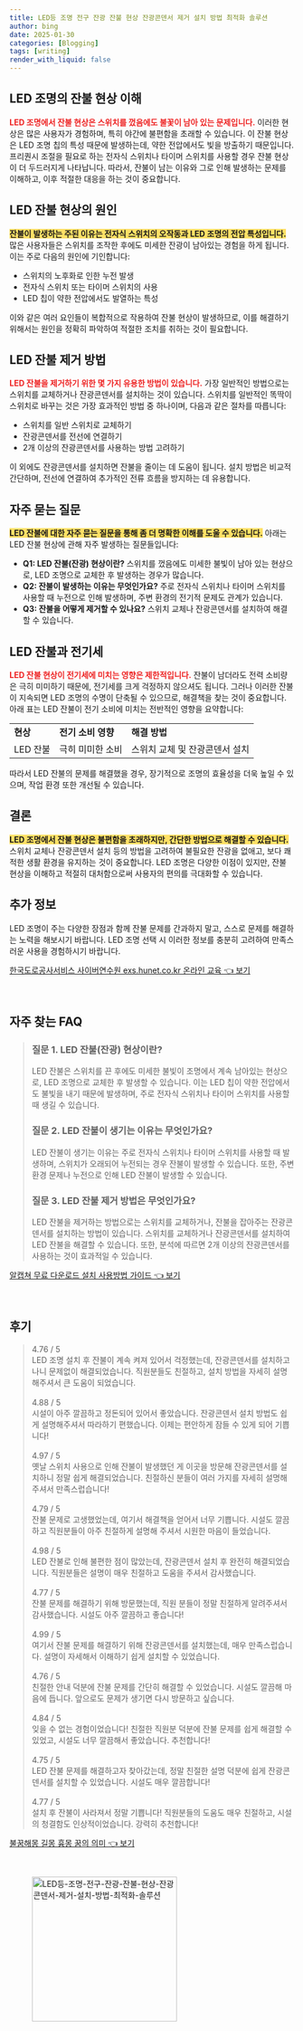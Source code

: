 ```yaml
---
title: LED등 조명 전구 잔광 잔불 현상 잔광콘덴서 제거 설치 방법 최적화 솔루션
author: bing
date: 2025-01-30
categories: [Blogging]
tags: [writing]
render_with_liquid: false
---
```



<h2 id='LED 조명의 잔불 현상 이해'>LED 조명의 잔불 현상 이해</h2>

<p><b><span style="color: #ee2323;">LED 조명에서 잔불 현상은 스위치를 껐음에도 불꽃이 남아 있는 문제입니다.</span></b> 이러한 현상은 많은 사용자가 경험하며, 특히 야간에 불편함을 초래할 수 있습니다. 이 잔불 현상은 LED 조명 칩의 특성 때문에 발생하는데, 약한 전압에서도 빛을 방출하기 때문입니다. 프리퀀시 조절을 필요로 하는 전자식 스위치나 타이머 스위치를 사용할 경우 잔불 현상이 더 두드러지게 나타납니다. 따라서, 잔불이 남는 이유와 그로 인해 발생하는 문제를 이해하고, 이후 적절한 대응을 하는 것이 중요합니다.</p>

<h2 id='LED 잔불 현상의 원인'>LED 잔불 현상의 원인</h2>

<p><b><span style="background-color: #ffe066;">잔불이 발생하는 주된 이유는 전자식 스위치의 오작동과 LED 조명의 전압 특성입니다.</span></b> 많은 사용자들은 스위치를 조작한 후에도 미세한 잔광이 남아있는 경험을 하게 됩니다. 이는 주로 다음의 원인에 기인합니다:</p>

<ul>
    <li>스위치의 노후화로 인한 누전 발생</li>
    <li>전자식 스위치 또는 타이머 스위치의 사용</li>
    <li>LED 칩이 약한 전압에서도 발열하는 특성</li>
</ul>

<p>이와 같은 여러 요인들이 복합적으로 작용하여 잔불 현상이 발생하므로, 이를 해결하기 위해서는 원인을 정확히 파악하여 적절한 조치를 취하는 것이 필요합니다.</p>

<h2 id='LED 잔불 제거 방법'>LED 잔불 제거 방법</h2>

<p><b><span style="color: #ee2323;">LED 잔불을 제거하기 위한 몇 가지 유용한 방법이 있습니다.</span></b> 가장 일반적인 방법으로는 스위치를 교체하거나 잔광콘덴서를 설치하는 것이 있습니다. 스위치를 일반적인 똑딱이 스위치로 바꾸는 것은 가장 효과적인 방법 중 하나이며, 다음과 같은 절차를 따릅니다:</p>

<ul>
    <li>스위치를 일반 스위치로 교체하기</li>
    <li>잔광콘덴서를 전선에 연결하기</li>
    <li>2개 이상의 잔광콘덴서를 사용하는 방법 고려하기</li>
</ul>

<p>이 외에도 잔광콘덴서를 설치하면 잔불을 줄이는 데 도움이 됩니다. 설치 방법은 비교적 간단하며, 전선에 연결하여 추가적인 전류 흐름을 방지하는 데 유용합니다.</p>

<h2 id='자주 묻는 질문'>자주 묻는 질문</h2>

<p><b><span style="background-color: #ffe066;">LED 잔불에 대한 자주 묻는 질문을 통해 좀 더 명확한 이해를 도울 수 있습니다.</span></b> 아래는 LED 잔불 현상에 관해 자주 발생하는 질문들입니다:</p>

<ul>
    <li><b>Q1: LED 잔불(잔광) 현상이란?</b> 스위치를 껐음에도 미세한 불빛이 남아 있는 현상으로, LED 조명으로 교체한 후 발생하는 경우가 많습니다.</li>
    <li><b>Q2: 잔불이 발생하는 이유는 무엇인가요?</b> 주로 전자식 스위치나 타이머 스위치를 사용할 때 누전으로 인해 발생하며, 주변 환경의 전기적 문제도 관계가 있습니다.</li>
    <li><b>Q3: 잔불을 어떻게 제거할 수 있나요?</b> 스위치 교체나 잔광콘덴서를 설치하여 해결할 수 있습니다.</li>
</ul>

<h2 id='LED 잔불과 전기세'>LED 잔불과 전기세</h2>

<p><b><span style="color: #ee2323;">LED 잔불 현상이 전기세에 미치는 영향은 제한적입니다.</span></b> 잔불이 남더라도 전력 소비량은 극히 미미하기 때문에, 전기세를 크게 걱정하지 않으셔도 됩니다. 그러나 이러한 잔불이 지속되면 LED 조명의 수명이 단축될 수 있으므로, 해결책을 찾는 것이 중요합니다. 아래 표는 LED 잔불이 전기 소비에 미치는 전반적인 영향을 요약합니다:</p>

<table>
    <tr>
        <td><b>현상</b></td>
        <td><b>전기 소비 영향</b></td>
        <td><b>해결 방법</b></td>
    </tr>
    <tr>
        <td>LED 잔불</td>
        <td>극히 미미한 소비</td>
        <td>스위치 교체 및 잔광콘덴서 설치</td>
    </tr>
</table>

<p>따라서 LED 잔불의 문제를 해결했을 경우, 장기적으로 조명의 효율성을 더욱 높일 수 있으며, 작업 환경 또한 개선될 수 있습니다.</p>

<h2 id='결론'>결론</h2>

<p><b><span style="background-color: #ffe066;">LED 조명에서 잔불 현상은 불편함을 초래하지만, 간단한 방법으로 해결할 수 있습니다.</span></b> 스위치 교체나 잔광콘덴서 설치 등의 방법을 고려하여 불필요한 잔광을 없애고, 보다 쾌적한 생활 환경을 유지하는 것이 중요합니다. LED 조명은 다양한 이점이 있지만, 잔불 현상을 이해하고 적절히 대처함으로써 사용자의 편의를 극대화할 수 있습니다.</p>

<h2 id='추가 정보'>추가 정보</h2>

<p>LED 조명이 주는 다양한 장점과 함께 잔불 문제를 간과하지 말고, 스스로 문제를 해결하는 노력을 해보시기 바랍니다. LED 조명 선택 시 이러한 정보를 충분히 고려하여 만족스러운 사용을 경험하시기 바랍니다.</p>


<p><a class="click-button" title="한국도로공사서비스 사이버연수원 exs.hunet.co.kr 온라인 교육" href="https://blackassets.github.io/posts/%ED%95%9C%EA%B5%AD%EB%8F%84%EB%A1%9C%EA%B3%B5%EC%82%AC%EC%84%9C%EB%B9%84%EC%8A%A4-%EC%82%AC%EC%9D%B4%EB%B2%84%EC%97%B0%EC%88%98%EC%9B%90-exs.hunet.co.kr-%EC%98%A8%EB%9D%BC%EC%9D%B8-%EA%B5%90%EC%9C%A1/" rel="dofollow">한국도로공사서비스 사이버연수원 exs.hunet.co.kr 온라인 교육 👈 보기</a></p><br>
<h2 id='자주_찾는_FAQ'>자주 찾는 FAQ</h2>
<div itemscope="" itemtype="https://schema.org/FAQPage"> 
<blockquote> 
<div itemscope="" itemprop="mainEntity" itemtype="https://schema.org/Question"> 
<h3 itemprop="name">질문 1. LED 잔불(잔광) 현상이란?</h3> 
<div itemscope="" itemprop="acceptedAnswer" itemtype="https://schema.org/Answer"> 
<span itemprop="text"> 
<p>LED 잔불은 스위치를 끈 후에도 미세한 불빛이 조명에서 계속 남아있는 현상으로, LED 조명으로 교체한 후 발생할 수 있습니다. 이는 LED 칩이 약한 전압에서도 불빛을 내기 때문에 발생하며, 주로 전자식 스위치나 타이머 스위치를 사용할 때 생길 수 있습니다.</p> 
</span> 
</div> 
</div> 

<div itemscope="" itemprop="mainEntity" itemtype="https://schema.org/Question"> 
<h3 itemprop="name">질문 2. LED 잔불이 생기는 이유는 무엇인가요?</h3> 
<div itemscope="" itemprop="acceptedAnswer" itemtype="https://schema.org/Answer"> 
<span itemprop="text"> 
<p>LED 잔불이 생기는 이유는 주로 전자식 스위치나 타이머 스위치를 사용할 때 발생하며, 스위치가 오래되어 누전되는 경우 잔불이 발생할 수 있습니다. 또한, 주변 환경 문제나 누전으로 인해 LED 잔불이 발생할 수 있습니다.</p> 
</span> 
</div> 
</div> 

<div itemscope="" itemprop="mainEntity" itemtype="https://schema.org/Question"> 
<h3 itemprop="name">질문 3. LED 잔불 제거 방법은 무엇인가요?</h3> 
<div itemscope="" itemprop="acceptedAnswer" itemtype="https://schema.org/Answer"> 
<span itemprop="text"> 
<p>LED 잔불을 제거하는 방법으로는 스위치를 교체하거나, 잔불을 잡아주는 잔광콘덴서를 설치하는 방법이 있습니다. 스위치를 교체하거나 잔광콘덴서를 설치하여 LED 잔불을 해결할 수 있습니다. 또한, 분석에 따르면 2개 이상의 잔광콘덴서를 사용하는 것이 효과적일 수 있습니다.</p> 
</span> 
</div> 
</div> 

</blockquote> 
</div>
<p><a class="click-button" title="알캡쳐 무료 다운로드 설치 사용방법 가이드" href="https://blackassets.github.io/posts/%EC%95%8C%EC%BA%A1%EC%B3%90-%EB%AC%B4%EB%A3%8C-%EB%8B%A4%EC%9A%B4%EB%A1%9C%EB%93%9C-%EC%84%A4%EC%B9%98-%EC%82%AC%EC%9A%A9%EB%B0%A9%EB%B2%95-%EA%B0%80%EC%9D%B4%EB%93%9C/" rel="dofollow">알캡쳐 무료 다운로드 설치 사용방법 가이드 👈 보기</a></p><br>
<h2 id='후기'>후기</h2>
<div itemscope itemtype="https://schema.org/Product">
  <blockquote>
  <div itemprop="review" itemscope itemtype="https://schema.org/Review">
      <div itemprop="reviewRating" itemscope itemtype="https://schema.org/Rating"> <span itemprop="ratingValue">4.76</span> / <span itemprop="bestRating">5</span> </div>
      <span itemprop="reviewBody">LED 조명 설치 후 잔불이 계속 켜져 있어서 걱정했는데, 잔광콘덴서를 설치하고 나니 문제없이 해결되었습니다. 직원분들도 친절하고, 설치 방법을 자세히 설명해주셔서 큰 도움이 되었습니다.</span>
  </div>
  <br>
  <div itemprop="review" itemscope itemtype="https://schema.org/Review">
      <div itemprop="reviewRating" itemscope itemtype="https://schema.org/Rating"> <span itemprop="ratingValue">4.88</span> / <span itemprop="bestRating">5</span> </div>
      <span itemprop="reviewBody">시설이 아주 깔끔하고 정돈되어 있어서 좋았습니다. 잔광콘덴서 설치 방법도 쉽게 설명해주셔서 따라하기 편했습니다. 이제는 편안하게 잠들 수 있게 되어 기쁩니다!</span>
  </div>
  <br>
  <div itemprop="review" itemscope itemtype="https://schema.org/Review">
      <div itemprop="reviewRating" itemscope itemtype="https://schema.org/Rating"> <span itemprop="ratingValue">4.97</span> / <span itemprop="bestRating">5</span> </div>
      <span itemprop="reviewBody">옛날 스위치 사용으로 인해 잔불이 발생했던 게 이곳을 방문해 잔광콘덴서를 설치하니 정말 쉽게 해결되었습니다. 친절하신 분들이 여러 가지를 자세히 설명해주셔서 만족스럽습니다!</span>
  </div>
  <br>
  <div itemprop="review" itemscope itemtype="https://schema.org/Review">
      <div itemprop="reviewRating" itemscope itemtype="https://schema.org/Rating"> <span itemprop="ratingValue">4.79</span> / <span itemprop="bestRating">5</span> </div>
      <span itemprop="reviewBody">잔불 문제로 고생했었는데, 여기서 해결책을 얻어서 너무 기쁩니다. 시설도 깔끔하고 직원분들이 아주 친절하게 설명해 주셔서 시원한 마음이 들었습니다.</span>
  </div>
  <br>
  <div itemprop="review" itemscope itemtype="https://schema.org/Review">
      <div itemprop="reviewRating" itemscope itemtype="https://schema.org/Rating"> <span itemprop="ratingValue">4.98</span> / <span itemprop="bestRating">5</span> </div>
      <span itemprop="reviewBody">LED 잔불로 인해 불편한 점이 많았는데, 잔광콘덴서 설치 후 완전히 해결되었습니다. 직원분들은 설명이 매우 친절하고 도움을 주셔서 감사했습니다.</span>
  </div>
  <br>
  <div itemprop="review" itemscope itemtype="https://schema.org/Review">
      <div itemprop="reviewRating" itemscope itemtype="https://schema.org/Rating"> <span itemprop="ratingValue">4.77</span> / <span itemprop="bestRating">5</span> </div>
      <span itemprop="reviewBody">잔불 문제를 해결하기 위해 방문했는데, 직원 분들이 정말 친절하게 알려주셔서 감사했습니다. 시설도 아주 깔끔하고 좋습니다!</span>
  </div>
  <br>
  <div itemprop="review" itemscope itemtype="https://schema.org/Review">
      <div itemprop="reviewRating" itemscope itemtype="https://schema.org/Rating"> <span itemprop="ratingValue">4.99</span> / <span itemprop="bestRating">5</span> </div>
      <span itemprop="reviewBody">여기서 잔불 문제를 해결하기 위해 잔광콘덴서를 설치했는데, 매우 만족스럽습니다. 설명이 자세해서 이해하기 쉽게 설치할 수 있었습니다.</span>
  </div>
  <br>
  <div itemprop="review" itemscope itemtype="https://schema.org/Review">
      <div itemprop="reviewRating" itemscope itemtype="https://schema.org/Rating"> <span itemprop="ratingValue">4.76</span> / <span itemprop="bestRating">5</span> </div>
      <span itemprop="reviewBody">친절한 안내 덕분에 잔불 문제를 간단히 해결할 수 있었습니다. 시설도 깔끔해 마음에 듭니다. 앞으로도 문제가 생기면 다시 방문하고 싶습니다.</span>
  </div>
  <br>
  <div itemprop="review" itemscope itemtype="https://schema.org/Review">
      <div itemprop="reviewRating" itemscope itemtype="https://schema.org/Rating"> <span itemprop="ratingValue">4.84</span> / <span itemprop="bestRating">5</span> </div>
      <span itemprop="reviewBody">잊을 수 없는 경험이었습니다! 친절한 직원분 덕분에 잔불 문제를 쉽게 해결할 수 있었고, 시설도 너무 깔끔해서 좋았습니다. 추천합니다!</span>
  </div>
  <br>
  <div itemprop="review" itemscope itemtype="https://schema.org/Review">
      <div itemprop="reviewRating" itemscope itemtype="https://schema.org/Rating"> <span itemprop="ratingValue">4.75</span> / <span itemprop="bestRating">5</span> </div>
      <span itemprop="reviewBody">LED 잔불 문제를 해결하고자 찾아갔는데, 정말 친절한 설명 덕분에 쉽게 잔광콘덴서를 설치할 수 있었습니다. 시설도 매우 깔끔합니다!</span>
  </div>
  <br>
  <div itemprop="review" itemscope itemtype="https://schema.org/Review">
      <div itemprop="reviewRating" itemscope itemtype="https://schema.org/Rating"> <span itemprop="ratingValue">4.77</span> / <span itemprop="bestRating">5</span> </div>
      <span itemprop="reviewBody">설치 후 잔불이 사라져서 정말 기쁩니다! 직원분들의 도움도 매우 친절하고, 시설의 청결함도 인상적이었습니다. 강력히 추천합니다!</span>
  </div>
  </blockquote>
</div>
<p><a class="click-button" title="불꿈해몽 길몽 흉몽 꿈의 의미" href="https://blackassets.github.io/posts/%EB%B6%88%EA%BF%88%ED%95%B4%EB%AA%BD-%EA%B8%B8%EB%AA%BD-%ED%9D%89%EB%AA%BD-%EA%BF%88%EC%9D%98-%EC%9D%98%EB%AF%B8/" rel="dofollow">불꿈해몽 길몽 흉몽 꿈의 의미 👈 보기</a></p><br>
<figure class="image"><img src="https://blackassets.github.io/assets/img/thumbnail/LED등-조명-전구-잔광-잔불-현상-잔광콘덴서-제거-설치-방법-최적화-솔루션.webp" alt="LED등-조명-전구-잔광-잔불-현상-잔광콘덴서-제거-설치-방법-최적화-솔루션" width="256" height="256"></figure>